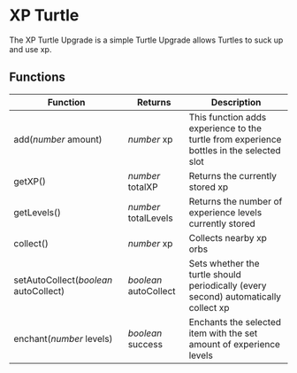 # XP Turtle

The XP Turtle Upgrade is a simple Turtle Upgrade allows Turtles to suck up and use xp.

## Functions
| Function | Returns | Description |
|----------|---------|-------------|
|add(_number_ amount)|_number_ xp|This function adds experience to the turtle from experience bottles in the selected slot|
|getXP()|_number_ totalXP|Returns the currently stored xp|
|getLevels()|_number_ totalLevels|Returns the number of experience levels currently stored|
|collect()|_number_ xp|Collects nearby xp orbs|
|setAutoCollect(_boolean_ autoCollect)|_boolean_ autoCollect|Sets whether the turtle should periodically (every second) automatically collect xp|
|enchant(_number_ levels)|_boolean_ success|Enchants the selected item with the set amount of experience levels|